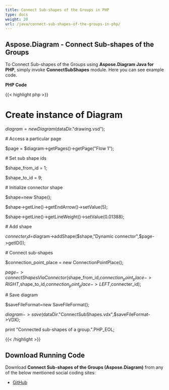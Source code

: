 ```yaml
---
title: Connect Sub-shapes of the Groups in PHP
type: docs
weight: 20
url: /java/connect-sub-shapes-of-the-groups-in-php/
---
```


## **Aspose.Diagram - Connect Sub-shapes of the Groups**
To Connect Sub-shapes of the Groups using **Aspose.Diagram Java for PHP**, simply invoke **ConnectSubShapes** module. Here you can see example code.

**PHP Code**

{{< highlight php >}}

 # Create instance of Diagram

$diagram = new Diagram($dataDir."drawing.vsd");

\# Access a particular page

$page = $diagram->getPages()->getPage("Flow 1");

\# Set sub shape ids

$shape_from_id = 1;

$shape_to_id = 9;

\# Initialize connector shape

$shape=new Shape();

$shape->getLine()->getEndArrow()->setValue(5);

$shape->getLine()->getLineWeight()->setValue(0.01388);

\# Add shape

$connecter_id=$diagram->addShape($shape,"Dynamic connector",$page->getID());

\# Connect sub-shapes

$connection_point_place = new ConnectionPointPlace();

$page->connectShapesViaConnector($shape_from_id,$connection_point_place->RIGHT,$shape_to_id,$connection_point_place->LEFT,$connecter_id);

\# Save diagram

$saveFileFormat=new SaveFileFormat();

$diagram->save($dataDir."ConnectSubShapes.vdx",$saveFileFormat->VDX);

print "Connected sub-shapes of a group.".PHP_EOL;

{{< /highlight >}}
## **Download Running Code**
Download **Connect Sub-shapes of the Groups (Aspose.Diagram)** from any of the below mentioned social coding sites:

- [GitHub](https://github.com/asposediagram/Aspose.Diagram-for-Java/blob/master/Plugins/Aspose_Diagram_Java_for_PHP/src/aspose/diagram/WorkingwithShapes/ConnectSubShapes.php)
